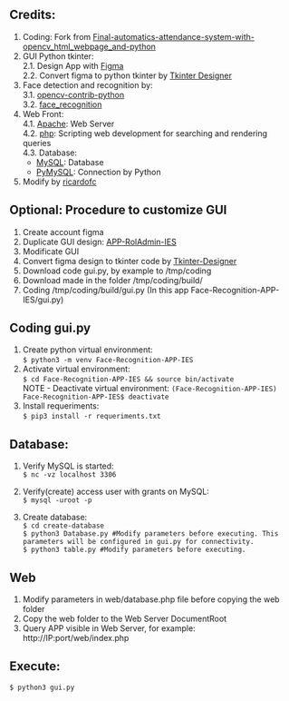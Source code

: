 ## Credits:
1. Coding: Fork from [Final-automatics-attendance-system-with-opencv_html_webpage_and-python](https://github.com/harishkumawat2610/Final-automatics-attendance-system-with-opencv_html_webpage_and-python)
2. GUI Python tkinter:  
  2.1. Design App with [Figma](https://www.figma.com)  
  2.2. Convert figma to python tkinter by [Tkinter Designer](https://github.com/ParthJadhav/Tkinter-Designer/blob/master/docs/instructions.md#getting-started-2)  
3. Face detection and recognition by:  
  3.1. [opencv-contrib-python](https://pypi.org/project/opencv-contrib-python/)  
  3.2. [face_recognition](https://github.com/ageitgey/face_recognition)  
4. Web Front:   
  4.1. [Apache](https://httpd.apache.org/): Web Server   
  4.2. [php](https://www.php.net/): Scripting web development for searching and rendering queries  
  4.3. Database:    
    * [MySQL](https://www.mysql.com): Database  
    * [PyMySQL](https://pypi.org/project/PyMySQL/): Connection by Python  
5. Modify by [ricardofc](https://github.com/ricardofc/)

## Optional: Procedure to customize GUI
1. Create account figma  
2. Duplicate GUI design: [APP-RolAdmin-IES](https://www.figma.com/community/file/1052732489281648788)  
3. Modificate GUI  
4. Convert figma design to tkinter code by [Tkinter-Designer](https://github.com/ParthJadhav/Tkinter-Designer/blob/master/docs/instructions.md#Using-Tkinter-Designer)  
5. Download code gui.py, by example to /tmp/coding  
6. Download made in the folder /tmp/coding/build/  
7. Coding /tmp/coding/build/gui.py (In this app Face-Recognition-APP-IES/gui.py)

## Coding gui.py
1. Create python virtual environment:  
  `$ python3 -m venv Face-Recognition-APP-IES`  
2. Activate virtual environment:  
  `$ cd Face-Recognition-APP-IES && source bin/activate`  
  NOTE - Deactivate virtual environment: `(Face-Recognition-APP-IES) Face-Recognition-APP-IES$ deactivate`  
3. Install requeriments:  
  `$ pip3 install -r requeriments.txt`  

## Database:
1. Verify MySQL is started:  
  `$ nc -vz localhost 3306`  

2. Verify(create) access user with grants on MySQL:  
  `$ mysql -uroot -p`  

3. Create database:  
  `$ cd create-database`  
  `$ python3 Database.py #Modify parameters before executing. This parameters will be configured in gui.py for connectivity.`  
  `$ python3 table.py #Modify parameters before executing.`     

## Web  
1. Modify parameters in web/database.php file before copying the web folder  
2. Copy the web folder to the Web Server DocumentRoot  
3. Query APP visible in Web Server, for example: http://IP:port/web/index.php  

## Execute:  
  `$ python3 gui.py`  
